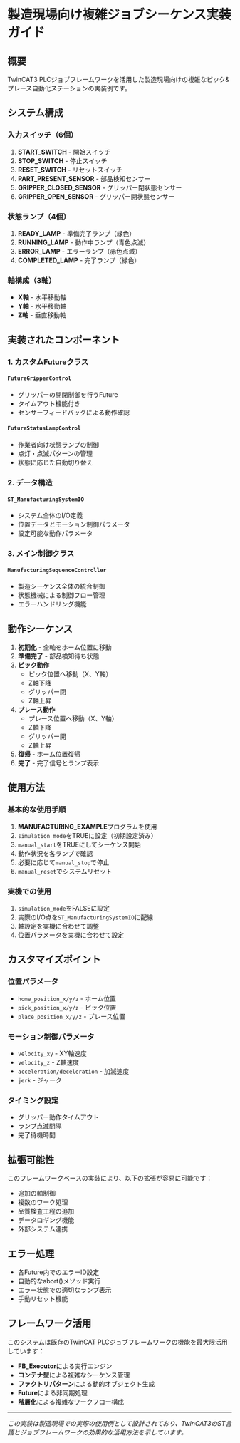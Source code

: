 # 製造現場向け複雑ジョブシーケンス実装ガイド

## 概要

TwinCAT3 PLCジョブフレームワークを活用した製造現場向けの複雑なピック&プレース自動化ステーションの実装例です。

## システム構成

### 入力スイッチ（6個）
1. **START_SWITCH** - 開始スイッチ
2. **STOP_SWITCH** - 停止スイッチ  
3. **RESET_SWITCH** - リセットスイッチ
4. **PART_PRESENT_SENSOR** - 部品検知センサー
5. **GRIPPER_CLOSED_SENSOR** - グリッパー閉状態センサー
6. **GRIPPER_OPEN_SENSOR** - グリッパー開状態センサー

### 状態ランプ（4個）
1. **READY_LAMP** - 準備完了ランプ（緑色）
2. **RUNNING_LAMP** - 動作中ランプ（青色点滅）
3. **ERROR_LAMP** - エラーランプ（赤色点滅）
4. **COMPLETED_LAMP** - 完了ランプ（緑色）

### 軸構成（3軸）
- **X軸** - 水平移動軸
- **Y軸** - 水平移動軸
- **Z軸** - 垂直移動軸

## 実装されたコンポーネント

### 1. カスタムFutureクラス

#### `FutureGripperControl`
- グリッパーの開閉制御を行うFuture
- タイムアウト機能付き
- センサーフィードバックによる動作確認

#### `FutureStatusLampControl`
- 作業者向け状態ランプの制御
- 点灯・点滅パターンの管理
- 状態に応じた自動切り替え

### 2. データ構造

#### `ST_ManufacturingSystemIO`
- システム全体のI/O定義
- 位置データとモーション制御パラメータ
- 設定可能な動作パラメータ

### 3. メイン制御クラス

#### `ManufacturingSequenceController`
- 製造シーケンス全体の統合制御
- 状態機械による制御フロー管理
- エラーハンドリング機能

## 動作シーケンス

1. **初期化** - 全軸をホーム位置に移動
2. **準備完了** - 部品検知待ち状態
3. **ピック動作**
   - ピック位置へ移動（X、Y軸）
   - Z軸下降
   - グリッパー閉
   - Z軸上昇
4. **プレース動作**
   - プレース位置へ移動（X、Y軸）
   - Z軸下降
   - グリッパー開
   - Z軸上昇
5. **復帰** - ホーム位置復帰
6. **完了** - 完了信号とランプ表示

## 使用方法

### 基本的な使用手順

1. **MANUFACTURING_EXAMPLE**プログラムを使用
2. `simulation_mode`をTRUEに設定（初期設定済み）
3. `manual_start`をTRUEにしてシーケンス開始
4. 動作状況を各ランプで確認
5. 必要に応じて`manual_stop`で停止
6. `manual_reset`でシステムリセット

### 実機での使用

1. `simulation_mode`をFALSEに設定
2. 実際のI/O点を`ST_ManufacturingSystemIO`に配線
3. 軸設定を実機に合わせて調整
4. 位置パラメータを実機に合わせて設定

## カスタマイズポイント

### 位置パラメータ
- `home_position_x/y/z` - ホーム位置
- `pick_position_x/y/z` - ピック位置
- `place_position_x/y/z` - プレース位置

### モーション制御パラメータ
- `velocity_xy` - XY軸速度
- `velocity_z` - Z軸速度
- `acceleration/deceleration` - 加減速度
- `jerk` - ジャーク

### タイミング設定
- グリッパー動作タイムアウト
- ランプ点滅間隔
- 完了待機時間

## 拡張可能性

このフレームワークベースの実装により、以下の拡張が容易に可能です：

- 追加の軸制御
- 複数のワーク処理
- 品質検査工程の追加
- データロギング機能
- 外部システム連携

## エラー処理

- 各Future内でのエラーID設定
- 自動的なabort()メソッド実行
- エラー状態での適切なランプ表示
- 手動リセット機能

## フレームワーク活用

このシステムは既存のTwinCAT PLCジョブフレームワークの機能を最大限活用しています：

- **FB_Executor**による実行エンジン
- **コンテナ型**による複雑なシーケンス管理
- **ファクトリパターン**による動的オブジェクト生成
- **Future**による非同期処理
- **階層化**による複雑なワークフロー構成

---

*この実装は製造現場での実際の使用例として設計されており、TwinCAT3のST言語とジョブフレームワークの効果的な活用方法を示しています。*